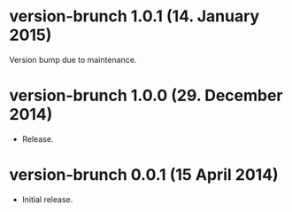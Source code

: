 # version-brunch 1.0.1 (14. January 2015)
  Version bump due to maintenance.

# version-brunch 1.0.0 (29. December 2014)
* Release.

# version-brunch 0.0.1 (15 April 2014)
* Initial release.
